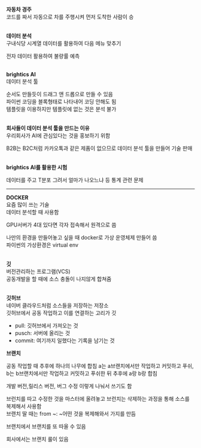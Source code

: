 **자동차 경주**<BR>
코드를 짜서 자동으로 차를 주행시켜 먼저 도착한 사람이 승<BR><BR>


**데이터 분석**<BR>
구내식당 시계열 데이터를 활용하여 다음 메뉴 맞추기<BR>

전자 데이터 활용하여 불량률 예측<BR><BR>

**brightics AI**<BR>
데이터 분석 툴<BR>

순서도 만들듯이 드래그 앤 드롭으로 만들 수 있음<BR>
파이썬 코딩을 블록형태로 나타내어 코딩 안해도 됨<BR>
템플릿을 이용하지만 템플릿에 없는 것은 분석 불가<BR><BR>

**회사들이 데이터 분석 툴을 만드는 이유**<BR>
우리회사가 AI에 관심있다는 것을 홍보하기 위함<BR>

B2B는 B2C처럼 카카오톡과 같은 제품이 없으므로 데이터 분석 툴을 만들어 기술 판매<BR><BR>

**brightics AI를 활용한 시험**<BR>

데이터를 주고 T분포 그려서 얼마가 나오느냐 등 통계 관련 문제<BR>


-----------------------------------------------------

**DOCKER**<BR>
요즘 많이 쓰는 기술<BR>
데이터 분석할 때 사용함<BR>

GPU서버가 4대 있다면 각자 접속해서 원격으로 씀<BR>

나만의 환경을 만들어놓고 싶을 때 docker로 가상 운영체제 만들어 씀<BR>
파이썬의 가상환경은 virtual env<BR><BR>



**깃**<BR>
버전관리하는 프로그램(VCS)<BR>
공동개발을 할 때에 소스 충돌이 나지않게 합쳐줌<BR><BR>



**깃허브**<BR>
네이버 클라우드처럼 소스들을 저장하는 저장소<BR>
깃허브에서 공동 작업하고 이를 연결하는 고리가 깃<BR>

- pull: 깃허브에서 가져오는 것 <BR>
- pusch: 서버에 올리는 것<BR>
- commit: 여기까지 일했다는 기록을 남기는 것<BR>


**브랜치**<BR>

공동 작업할 때 추후에 하나의 나무에 합침
a는 a브랜치에서만 작업하고 커밋하고 푸쉬, b는 b브랜치에서만 작업하고 커밋하고 푸쉬한 뒤 추후에 a랑 b랑 합침<BR>

개발 버전,릴리스 버전, 버그 수정 이렇게 나눠서 쓰기도 함<BR>

브런치를 따고 수정한 것을 마스터에 올려놓고 브런치는 삭제하는 과정을 통해 소스를 복제해서 사용함<BR>
브랜치 딸 때는 from ~: ~어떤 것을 복제해와서 가지를 만듬<BR>

브랜치에서 브랜치를 또 따올 수 있음<BR>


회사에서는 브랜치 룰이 있음<BR>





